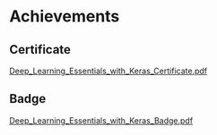 

# Achievements
## Certificate
[Deep_Learning_Essentials_with_Keras_Certificate.pdf](https://prod-files-secure.s3.us-west-2.amazonaws.com/03e82b26-cccb-4906-bb56-adabcbdc0655/f5cf1405-8a02-49a4-beb6-3d50b033ba6e/Deep_Learning_Essentials_with_Keras_Certificate.pdf?X-Amz-Algorithm=AWS4-HMAC-SHA256&X-Amz-Content-Sha256=UNSIGNED-PAYLOAD&X-Amz-Credential=ASIAZI2LB466T6RJN7DM%2F20250202%2Fus-west-2%2Fs3%2Faws4_request&X-Amz-Date=20250202T101344Z&X-Amz-Expires=3600&X-Amz-Security-Token=IQoJb3JpZ2luX2VjEN%2F%2F%2F%2F%2F%2F%2F%2F%2F%2F%2FwEaCXVzLXdlc3QtMiJIMEYCIQC%2BWcpIEb5j%2BQyxuWRR%2B0xiV%2Fj1nVBv%2BqoICm3FaT1Q7wIhAMoLphMahFDCuNqAwW0cz20h5mrI2qIz4z8ULvlr%2FhztKogECOf%2F%2F%2F%2F%2F%2F%2F%2F%2F%2FwEQABoMNjM3NDIzMTgzODA1Igw9lB0pj8gNoaza9aQq3AMfhOyL7kqbA2sLAjTQBNpqBS7s%2Fsxg16TZgwwDWareCTcBRLRR%2B%2Bvuyne9k8KhAbSieXvoVqO7kS%2F5IYwuK8%2BzrW7orl7JlcqxouY8bmjuG%2FOXVyumugh3cPbQZ5f1fZ%2FuIlcqumARY0VHGXA1PkiMcmDup93hyJLJqZ4xIQjx5pL8sopaAD66OK9%2BKH9m5rgy%2F3p9cdK5IsOtgVxVqFa3YiTZ0UCu46l4ysVC1LMYyLI0r0vbbpkhVmhoieXi3sGoHlGQLFSukhQ7uCAZdF4Twy4IXb2VRy738XEESfR65ZivwTNVUsHN%2BTeB7DV2grE73DKvC4uq%2FmktifIaP4%2B0XYLOMpg7HZClsGkzY3WjX6tSq7AbcIUflk2D9Lyy5NhYpzKxHl5J2JX%2FDz05efRXPN554BsZ5LFRUowQkPmHvahjviHfF8QTZQskxaIqJnIldqswTppSlprITuB7QdB0SgFZWuXjlXwN7p2Oon%2FA6SAWwBdptoALenYsP60NZODu1ki1WsKIWKCoPuCVS3WRuAyux3XZ1EuHUFgAR1AgUhLQGUo6RPorMn8HLq28AjHQVxK189cz73tcNUMbAmgcbbpyhYP82TYg1ZbcJ3zE%2FOCMtYNDRkifvxhj2TCdnPy8BjqkAV16c%2BVwMdVu4x54pEGtjmamjns1tFPCH%2B05FfP%2BKetCLXWiQPEmDiWNbnoxvox7XnxOJcb%2BFamZD1meg9KbVvFduI%2FKhobKxoJIY5kt3gWvgENvno9ROOpBC9Pr%2BBRUl58eHxxXKLeI5vXNSHCvecT4qQ5tmAReLmwy%2F8YG7KFihPLNXDcoHWE2i9UN5YRPt%2FT%2BQ7banruTqbPbPn7ISVjXHo1z&X-Amz-Signature=ae78494e2fd1b928fbb95a9acebd42b43fe8de40802b477bfb9f7ffcefd758e5&X-Amz-SignedHeaders=host&x-id=GetObject)
## Badge
[Deep_Learning_Essentials_with_Keras_Badge.pdf](https://prod-files-secure.s3.us-west-2.amazonaws.com/03e82b26-cccb-4906-bb56-adabcbdc0655/5c209097-6d96-477f-a031-edc11aa6225f/Deep_Learning_Essentials_with_Keras_Badge.pdf?X-Amz-Algorithm=AWS4-HMAC-SHA256&X-Amz-Content-Sha256=UNSIGNED-PAYLOAD&X-Amz-Credential=ASIAZI2LB466T6RJN7DM%2F20250202%2Fus-west-2%2Fs3%2Faws4_request&X-Amz-Date=20250202T101344Z&X-Amz-Expires=3600&X-Amz-Security-Token=IQoJb3JpZ2luX2VjEN%2F%2F%2F%2F%2F%2F%2F%2F%2F%2F%2FwEaCXVzLXdlc3QtMiJIMEYCIQC%2BWcpIEb5j%2BQyxuWRR%2B0xiV%2Fj1nVBv%2BqoICm3FaT1Q7wIhAMoLphMahFDCuNqAwW0cz20h5mrI2qIz4z8ULvlr%2FhztKogECOf%2F%2F%2F%2F%2F%2F%2F%2F%2F%2FwEQABoMNjM3NDIzMTgzODA1Igw9lB0pj8gNoaza9aQq3AMfhOyL7kqbA2sLAjTQBNpqBS7s%2Fsxg16TZgwwDWareCTcBRLRR%2B%2Bvuyne9k8KhAbSieXvoVqO7kS%2F5IYwuK8%2BzrW7orl7JlcqxouY8bmjuG%2FOXVyumugh3cPbQZ5f1fZ%2FuIlcqumARY0VHGXA1PkiMcmDup93hyJLJqZ4xIQjx5pL8sopaAD66OK9%2BKH9m5rgy%2F3p9cdK5IsOtgVxVqFa3YiTZ0UCu46l4ysVC1LMYyLI0r0vbbpkhVmhoieXi3sGoHlGQLFSukhQ7uCAZdF4Twy4IXb2VRy738XEESfR65ZivwTNVUsHN%2BTeB7DV2grE73DKvC4uq%2FmktifIaP4%2B0XYLOMpg7HZClsGkzY3WjX6tSq7AbcIUflk2D9Lyy5NhYpzKxHl5J2JX%2FDz05efRXPN554BsZ5LFRUowQkPmHvahjviHfF8QTZQskxaIqJnIldqswTppSlprITuB7QdB0SgFZWuXjlXwN7p2Oon%2FA6SAWwBdptoALenYsP60NZODu1ki1WsKIWKCoPuCVS3WRuAyux3XZ1EuHUFgAR1AgUhLQGUo6RPorMn8HLq28AjHQVxK189cz73tcNUMbAmgcbbpyhYP82TYg1ZbcJ3zE%2FOCMtYNDRkifvxhj2TCdnPy8BjqkAV16c%2BVwMdVu4x54pEGtjmamjns1tFPCH%2B05FfP%2BKetCLXWiQPEmDiWNbnoxvox7XnxOJcb%2BFamZD1meg9KbVvFduI%2FKhobKxoJIY5kt3gWvgENvno9ROOpBC9Pr%2BBRUl58eHxxXKLeI5vXNSHCvecT4qQ5tmAReLmwy%2F8YG7KFihPLNXDcoHWE2i9UN5YRPt%2FT%2BQ7banruTqbPbPn7ISVjXHo1z&X-Amz-Signature=3ef496a7b58af178be7a3a9dec5cadb7e656cd1ef17c381ec9bdb3e8faa68dcf&X-Amz-SignedHeaders=host&x-id=GetObject)

